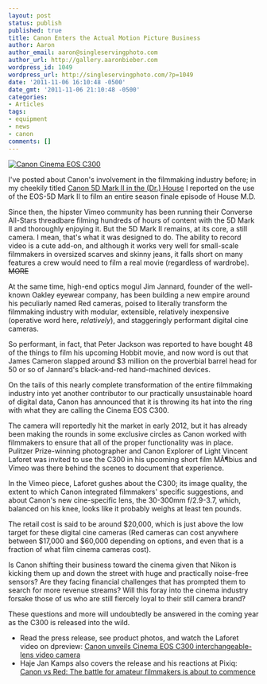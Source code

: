 ```yaml
---
layout: post
status: publish
published: true
title: Canon Enters the Actual Motion Picture Business
author: Aaron
author_email: aaron@singleservingphoto.com
author_url: http://gallery.aaronbieber.com
wordpress_id: 1049
wordpress_url: http://singleservingphoto.com/?p=1049
date: '2011-11-06 16:10:48 -0500'
date_gmt: '2011-11-06 21:10:48 -0500'
categories:
- Articles
tags:
- equipment
- news
- canon
comments: []
---
```

[![Canon Cinema EOS
C300](http://singleservingphoto.com/wp-content/uploads/2011/11/EOS-C300_EF-Mount_body_CN-E85mm_LF_3_4-1_polaroid-300x232.png "Canon Cinema EOS C300")](http://singleservingphoto.com/wp-content/uploads/2011/11/EOS-C300_EF-Mount_body_CN-E85mm_LF_3_4-1_polaroid.png)

I've posted about Canon's involvement in the filmmaking industry before;
in my cheekily titled [Canon 5D Mark II in the (Dr.) House](http://singleservingphoto.com/2010/04/14/canon-5d-mark-ii-in-the-dr-house/)
I reported on the use of the EOS-5D Mark II to film an entire season
finale episode of House M.D.

Since then, the hipster Vimeo community has been running their Converse
All-Stars threadbare filming hundreds of hours of content with the 5D
Mark II and thoroughly enjoying it. But the 5D Mark II remains, at its
core, a still camera. I mean, that's what it was designed to do. The
ability to record video is a cute add-on, and although it works very
well for small-scale filmmakers in oversized scarves and skinny jeans,
it falls short on many features a crew would need to film a real movie
(regardless of wardrobe). ~~MORE~~

At the same time, high-end optics mogul Jim Jannard, founder of the
well-known Oakley eyewear company, has been building a new empire around
his peculiarly named Red cameras, poised to literally transform the
filmmaking industry with modular, extensible, relatively inexpensive
(operative word here, _relatively_), and staggeringly performant
digital cine cameras.

So performant, in fact, that Peter Jackson was reported to have bought
48 of the things to film his upcoming Hobbit movie, and now word is out
that James Cameron slapped around \$3 million on the proverbial barrel
head for 50 or so of Jannard's black-and-red hand-machined devices.

On the tails of this nearly complete transformation of the entire
filmmaking industry into yet another contributor to our practically
unsustainable hoard of digital data, Canon has announced that it is
throwing its hat into the ring with what they are calling the Cinema EOS
C300.

The camera will reportedly hit the market in early 2012, but it has
already been making the rounds in some exclusive circles as Canon worked
with filmmakers to ensure that all of the proper functionality was in
place. Pulitzer Prize-winning photographer and Canon Explorer of Light
Vincent Laforet was invited to use the C300 in his upcoming short film
MÃ¶bius and Vimeo was there behind the scenes to document that
experience.

In the Vimeo piece, Laforet gushes about the C300; its image quality,
the extent to which Canon integrated filmmakers' specific suggestions,
and about Canon's new cine-specific lens, the 30-300mm f/2.9-3.7, which,
balanced on his knee, looks like it probably weighs at least ten pounds.

The retail cost is said to be around \$20,000, which is just above the
low target for these digital cine cameras (Red cameras can cost anywhere
between \$17,000 and \$60,000 depending on options, and even that is a
fraction of what film cinema cameras cost).

Is Canon shifting their business toward the cinema given that Nikon is
kicking them up and down the street with huge and practically noise-free
sensors? Are they facing financial challenges that has prompted them to
search for more revenue streams? Will this foray into the cinema
industry forsake those of us who are still fiercely loyal to their still
camera brand?

These questions and more will undoubtedly be answered in the coming year
as the C300 is released into the wild.

* Read the press release, see product photos, and watch the Laforet
video on dpreview: [Canon unveils Cinema EOS C300 interchangeable-lens
video
camera](http://www.dpreview.com/news/1111/11110310canoneoscinema.asp)
 * Haje Jan Kamps also covers the release and his reactions at Pixiq:
[Canon vs Red: The battle for amateur filmmakers is about to
commence](http://www.pixiq.com/article/amateur-filmmakers-battle)
